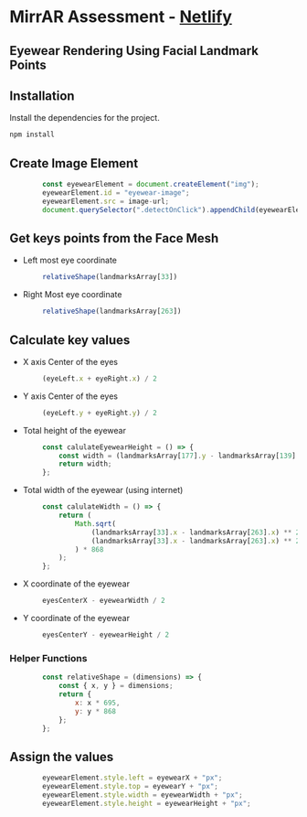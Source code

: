 # MirrAR Assessment - [Netlify](https://mirrar-eyewear.netlify.app/)

## Eyewear Rendering Using Facial Landmark Points

## Installation

Install the dependencies for the project.

```bash
npm install
```

## Create Image Element
```javascript
        const eyewearElement = document.createElement("img");
        eyewearElement.id = "eyewear-image";
        eyewearElement.src = image-url;
        document.querySelector(".detectOnClick").appendChild(eyewearElement);

```

## Get keys points from the Face Mesh

* Left most eye coordinate
```javascript
        relativeShape(landmarksArray[33])
```
* Right Most eye coordinate
```javascript
        relativeShape(landmarksArray[263])
```

## Calculate key values

* X axis Center of the eyes
```javascript
        (eyeLeft.x + eyeRight.x) / 2
```
* Y axis Center of the eyes
```javascript
        (eyeLeft.y + eyeRight.y) / 2
```
* Total height of the eyewear
```javascript
        const calulateEyewearHeight = () => {
            const width = (landmarksArray[177].y - landmarksArray[139].y) * 868;
            return width;
        };
```
* Total width of the eyewear (using internet)
```javascript
        const calulateWidth = () => {
            return (
                Math.sqrt(
                    (landmarksArray[33].x - landmarksArray[263].x) ** 2 +
                    (landmarksArray[33].x - landmarksArray[263].x) ** 2
                ) * 868
            );
        };
```
* X coordinate of the eyewear
```javascript
        eyesCenterX - eyewearWidth / 2
```
* Y coordinate of the eyewear
```javascript
        eyesCenterY - eyewearHeight / 2
```

### Helper Functions

```javascript
        const relativeShape = (dimensions) => {
            const { x, y } = dimensions;
            return {
                x: x * 695,
                y: y * 868
            };
        };
```

## Assign the values
```javascript
        eyewearElement.style.left = eyewearX + "px";
        eyewearElement.style.top = eyewearY + "px";
        eyewearElement.style.width = eyewearWidth + "px";
        eyewearElement.style.height = eyewearHeight + "px";
```
